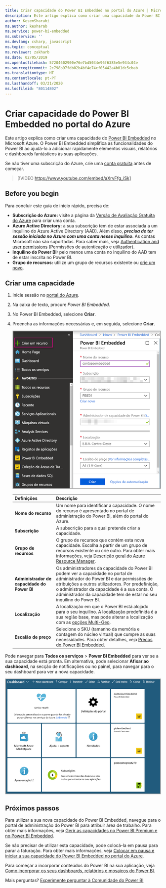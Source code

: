 ```yaml
---
title: Criar capacidade do Power BI Embedded no portal do Azure | Microsoft Docs
description: Este artigo explica como criar uma capacidade do Power BI Embedded no Microsoft Azure.
author: KesemSharabi
ms.author: kesharab
ms.service: power-bi-embedded
ms.subservice: ''
ms.devlang: csharp, javascript
ms.topic: conceptual
ms.reviewer: zakharb
ms.date: 02/05/2019
ms.openlocfilehash: 57204602900e76e7bd5034e96f6385e5e944c04e
ms.sourcegitcommit: 2c798b97fdb02b4bf4e74cf05442a4b01dc5cbab
ms.translationtype: HT
ms.contentlocale: pt-PT
ms.lasthandoff: 03/21/2020
ms.locfileid: "80114802"
---
```

# <a name="create-power-bi-embedded-capacity-in-the-azure-portal"></a>Criar capacidade do Power BI Embedded no portal do Azure

Este artigo explica como criar uma capacidade do [Power BI Embedded](azure-pbie-what-is-power-bi-embedded.md) no Microsoft Azure. O Power BI Embedded simplifica as funcionalidades do Power BI ao ajudá-lo a adicionar rapidamente elementos visuais, relatórios e dashboards fantásticos às suas aplicações.

Se não tiver uma subscrição do Azure, crie uma [conta gratuita](https://azure.microsoft.com/free/) antes de começar.

> [!VIDEO https://www.youtube.com/embed/aXrvFfg_iSk]

## <a name="before-you-begin"></a>Before you begin

Para concluir este guia de início rápido, precisa de:

* **Subscrição do Azure:** visite a página da [Versão de Avaliação Gratuita do Azure](https://azure.microsoft.com/free/) para criar uma conta.
* **Azure Active Directory:** a sua subscrição tem de estar associada a um inquilino do Azure Active Directory (AAD). Além disso, ***precisa de ter sessão iniciada no Azure com uma conta nesse inquilino***. As contas Microsoft não são suportadas. Para saber mais, veja [Authentication and user permissions](https://docs.microsoft.com/azure/analysis-services/analysis-services-manage-users) (Permissões de autenticação e utilizador).
* **Inquilino do Power BI:** pelo menos uma conta no inquilino do AAD tem de estar inscrita no Power BI.
* **Grupo de recursos:** utilize um grupo de recursos existente ou [crie um novo](https://docs.microsoft.com/azure/azure-resource-manager/resource-group-overview).

## <a name="create-a-capacity"></a>Criar uma capacidade

1. Inicie sessão no [portal do Azure](https://portal.azure.com/).

2. Na caixa de texto, procure *Power BI Embedded*.

3. No Power BI Embedded, selecione **Criar**.

4. Preencha as informações necessárias e, em seguida, selecione **Criar**.

    ![Campos a preencher para criar uma nova capacidade](media/azure-pbie-create-capacity/azure-portal-create-power-bi-embedded.png)

    |Definições |Descrição |
    |---------|---------|
    |**Nome do recurso**|Um nome para identificar a capacidade. O nome do recurso é apresentado no portal de administração do Power BI, além do portal do Azure.|
    |**Subscrição**|A subscrição para a qual pretende criar a capacidade.|
    |**Grupo de recursos**|O grupo de recursos que contém esta nova capacidade. Escolha a partir de um grupo de recursos existente ou crie outro. Para obter mais informações, veja [Descrição geral do Azure Resource Manager](https://docs.microsoft.com/azure/azure-resource-manager/resource-group-overview).|
    |**Administrador de capacidade do Power BI**|Os administradores da capacidade do Power BI podem ver a capacidade no portal de administrador do Power BI e dar permissões de atribuições a outros utilizadores. Por predefinição, o administrador da capacidade é a sua conta. O administrador da capacidade tem de estar no seu inquilino do Power BI.|
    |**Localização**|A localização em que o Power BI está alojado para o seu inquilino. A localização predefinida é a sua região base, mas pode alterar a localização com as [opções Multi-Geo](embedded-multi-geo.md).
    |**Escalão de preço**|Selecione o SKU (tamanho da memória e contagem do núcleo virtual) que cumpre as suas necessidades.  Para obter detalhes, veja [Preços do Power BI Embedded](https://azure.microsoft.com/pricing/details/power-bi-embedded/).|

Pode navegar para **Todos os serviços** > **Power BI Embedded** para ver se a sua capacidade está pronta. Em alternativa, pode selecionar **Afixar ao dashboard**, na secção de notificações ou no painel, para navegar para o seu dashboard para ver a nova capacidade.

![O dashboard do portal do Azure com a capacidade do Power BI Embedded](media/azure-pbie-create-capacity/azure-portal-dashboard.png)

## <a name="next-steps"></a>Próximos passos

Para utilizar a sua nova capacidade do Power BI Embedded, navegue para o portal de administração do Power BI para atribuir área de trabalho. Para obter mais informações, veja [Gerir as capacidades no Power BI Premium e no Power BI Embedded](https://powerbi.microsoft.com/documentation/powerbi-admin-premium-manage/).

Se não precisar de utilizar esta capacidade, pode colocá-la em pausa para parar a faturação. Para obter mais informações, veja [Colocar em pausa e iniciar a sua capacidade do Power BI Embedded no portal do Azure](azure-pbie-pause-start.md).

Para começar a incorporar conteúdos do Power BI na sua aplicação, veja [Como incorporar os seus dashboards, relatórios e mosaicos do Power BI](https://powerbi.microsoft.com/documentation/powerbi-developer-embedding-content/).

Mais perguntas? [Experimente perguntar à Comunidade do Power BI](https://community.powerbi.com/)